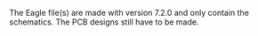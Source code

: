 The Eagle file(s) are made with version 7.2.0 and only contain the schematics. The PCB designs still have to be made.
